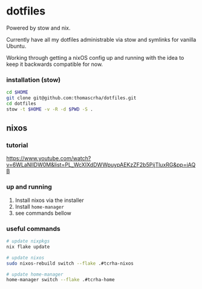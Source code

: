 # dotfiles 

Powered by stow and nix.

Currently have all my dotfiles administrable via stow and symlinks for vanilla Ubuntu.

Working through getting a nixOS config up and running with the idea to keep it backwards compatible 
for now.

### installation (stow)

```bash
cd $HOME
git clone git@github.com:thomascrha/dotfiles.git
cd dotfiles 
stow -t $HOME -v -R -d $PWD -S .
```

## nixos

### tutorial 

https://www.youtube.com/watch?v=6WLaNIlDW0M&list=PL_WcXIXdDWWpuypAEKzZF2b5PijTluxRG&pp=iAQB

### up and running 

1. Install nixos via the installer 
2. Install `home-manager`
3. see commands bellow

### useful commands

```bash
# update nixpkgs 
nix flake update

# update nixos 
sudo nixos-rebuild switch --flake .#tcrha-nixos 

# update home-manager 
home-manager switch --flake .#tcrha-home
```
